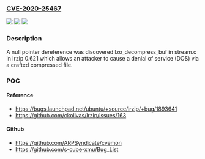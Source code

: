 ### [CVE-2020-25467](https://cve.mitre.org/cgi-bin/cvename.cgi?name=CVE-2020-25467)
![](https://img.shields.io/static/v1?label=Product&message=n%2Fa&color=blue)
![](https://img.shields.io/static/v1?label=Version&message=n%2Fa&color=blue)
![](https://img.shields.io/static/v1?label=Vulnerability&message=n%2Fa&color=brighgreen)

### Description

A null pointer dereference was discovered lzo_decompress_buf in stream.c in Irzip 0.621 which allows an attacker to cause a denial of service (DOS) via a crafted compressed file.

### POC

#### Reference
- https://bugs.launchpad.net/ubuntu/+source/lrzip/+bug/1893641
- https://github.com/ckolivas/lrzip/issues/163

#### Github
- https://github.com/ARPSyndicate/cvemon
- https://github.com/s-cube-xmu/Bug_List

